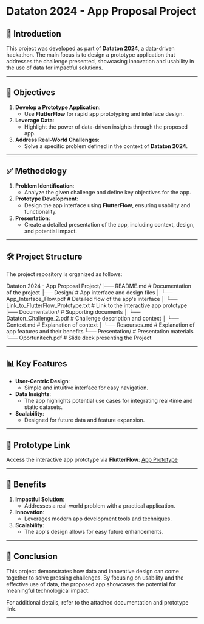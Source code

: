 # Dataton 2024 - App Proposal Project

## 📌 Introduction
This project was developed as part of **Dataton 2024**, a data-driven hackathon. The main focus is to design a prototype application that addresses the challenge presented, showcasing innovation and usability in the use of data for impactful solutions.

---

## 🎯 Objectives
1. **Develop a Prototype Application**:
   - Use **FlutterFlow** for rapid app prototyping and interface design.
2. **Leverage Data**:
   - Highlight the power of data-driven insights through the proposed app.
3. **Address Real-World Challenges**:
   - Solve a specific problem defined in the context of **Dataton 2024**.

---

## ✅ Methodology
1. **Problem Identification**:
   - Analyze the given challenge and define key objectives for the app.
2. **Prototype Development**:
   - Design the app interface using **FlutterFlow**, ensuring usability and functionality.
3. **Presentation**:
   - Create a detailed presentation of the app, including context, design, and potential impact.

---

## 🛠️ Project Structure
The project repository is organized as follows:

Dataton 2024 - App Proposal Project/
├── README.md                               # Documentation of the project
├── Design/                                 # App interface and design files
│   └── App_Interface_Flow.pdf              # Detailed flow of the app's interface
│   └── Link_to_FlutterFlow_Prototype.txt   # Link to the interactive app prototype
├── Documentation/                          # Supporting documents
│   └── Dataton_Challenge_2.pdf             # Challenge description and context
│   └── Context.md                          # Explanation of context
│   └── Resourses.md                        # Explanation of app features and their benefits
└── Presentation/                           # Presentation materials
    └── Oportunitech.pdf                    # Slide deck presenting the Project

---

## 📊 Key Features
- **User-Centric Design**:
  - Simple and intuitive interface for easy navigation.
- **Data Insights**:
  - The app highlights potential use cases for integrating real-time and static datasets.
- **Scalability**:
  - Designed for future data and feature expansion.

---

## 🔗 Prototype Link
Access the interactive app prototype via **FlutterFlow**:
[App Prototype](https://oportunitech-10s6u8.flutterflow.app)

---

## 🎉 Benefits
1. **Impactful Solution**:
   - Addresses a real-world problem with a practical application.
2. **Innovation**:
   - Leverages modern app development tools and techniques.
3. **Scalability**:
   - The app's design allows for easy future enhancements.

---

## 🏁 Conclusion
This project demonstrates how data and innovative design can come together to solve pressing challenges. By focusing on usability and the effective use of data, the proposed app showcases the potential for meaningful technological impact.

For additional details, refer to the attached documentation and prototype link.

---
